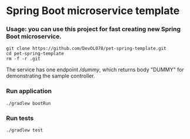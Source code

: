 # Spring Boot microservice template

### Usage: you can use this project for fast creating new Spring Boot microservice.

    git clone https://github.com/DevOL078/pet-spring-template.git
    cd pet-spring-template
    rm -f -r .git

The service has one endpoint _/dummy_, which returns body "DUMMY" for demonstrating the sample controller.

### Run application

    ./gradlew bootRun

### Run tests

    ./gradlew test